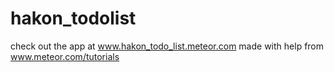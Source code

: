 # hakon_todolist
check out the app at www.hakon_todo_list.meteor.com
made with help from www.meteor.com/tutorials
